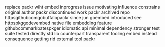 replace packr wiht embed inprogress issue motivating influence constrains original author packr discontinued work packr archived repo httpsgithubcomgobuffalopackr since jun goembed introduced see httpspkggodevembed native file embedding feature githubcommarkbatespkger idiomatic api minimal dependency stronger test suite tested directly std lib counterpart transparent tooling embed instead consequence getting rid external tool packr